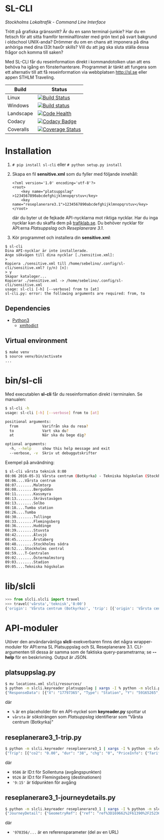 SL-CLI
======
*Stockholms Lokaltrafik - Command Line Interface*

Trött på grafiska gränssnitt? Är du en sann terminal-junkie? Har du en fetisch för att sitta framför terminalfönster med grön text på svart bakgrund i oldschool UNIX-anda? Drömmer du om en chans att imponera på dina anhöriga med dina l33t hax0r skills? Vill du att jag ska sluta ställa dessa frågor och komma till saken?

Med SL-CLI får du reseinformation direkt i kommandotolken utan att ens behöva ha igång en fönsterhanterare. Programmet är tänkt att fungera som ett alternativ till att få reseinformation via webbplatsen http://sl.se eller appen STHLM Traveling.

**Build** | **Status**
-----|-------
Linux | [![Build Status](https://travis-ci.org/Sebelino/SL-CLI.svg?branch=master)](https://travis-ci.org/Sebelino/SL-CLI)
Windows | [![Build status](https://ci.appveyor.com/api/projects/status/or3wjem7kyrr9x2v/branch/master?svg=true)](https://ci.appveyor.com/project/Sebelino/sl-cli/branch/master)
Landscape | [![Code Health](https://landscape.io/github/Sebelino/SL-CLI/master/landscape.svg?style=flat)](https://landscape.io/github/Sebelino/SL-CLI/master)
Codacy | [![Codacy Badge](https://api.codacy.com/project/badge/Grade/67233c439fd349bfa2c57d190cd4f2e4)](https://www.codacy.com/app/sebelino7/SL-CLI?utm_source=github.com&amp;utm_medium=referral&amp;utm_content=Sebelino/SL-CLI&amp;utm_campaign=Badge_Grade)
Coveralls | [![Coverage Status](https://coveralls.io/repos/github/Sebelino/SL-CLI/badge.svg?branch=master)](https://coveralls.io/github/Sebelino/SL-CLI?branch=master)

# Installation
1. `# pip install sl-cli` eller `# python setup.py install`
2. Skapa en fil **sensitive.xml** som du fyller med följande innehåll:

    ```
    <?xml version='1.0' encoding='utf-8'?>
    <root>
        <key name="platsuppslag"    >1234567890abcdefghijklmnopqrstuv</key>
        <key name="reseplanerare3.1">1234567890abcdefghijklmnopqrstuv</key>
    </root>
    ```
    där du byter ut de fejkade API-nycklarna mot riktiga nycklar. Har du inga nycklar kan du skaffa dem
    på [trafiklab.se](https://www.trafiklab.se/api). Du behöver nycklar för API:erna *Platsuppslag* och *Reseplanerare 3.1*.
3. Kör programmet och installera din **sensitive.xml**:
```
$ sl-cli
Dina API-nycklar är inte installerade.
Ange sökvägen till dina nycklar [./sensitive.xml]:
> 
Kopiera ./sensitive.xml till /home/sebelino/.config/sl-cli/sensitive.xml? (y/n) [n]:
> y
Skapar kataloger...
Kopierar ./sensitive.xml -> /home/sebelino/.config/sl-cli/sensitive.xml
usage: sl-cli [-h] [--verbose] from to [at]
sl-cli.py: error: the following arguments are required: from, to
```

## Dependencies
* [Python3](https://www.python.org/downloads/)
  * [xmltodict](https://github.com/martinblech/xmltodict)

## Virtual environment
```bash
$ make venv
$ source venv/bin/activate
...
```

# bin/sl-cli
Med executablen **sl-cli** får du reseinformation direkt i terminalen. Se manualen:
```bash
$ sl-cli -h
usage: sl-cli [-h] [--verbose] from to [at]

positional arguments:
  from           Varifrån ska du resa?
  to             Vart ska du?
  at             När ska du bege dig?

optional arguments:
  -h, --help     show this help message and exit
  --verbose, -v  Skriv ut debuggutskrifter
```
Exempel på användning:
```bash
$ sl-cli vårsta teknisk 8:00
08:06 2016-05-31 Vårsta centrum (Botkyrka) - Tekniska högskolan (Stockholm):
08:06....Vårsta centrum
08:07........Malmtorp
08:08........Bergudden
08:11........Kassmyra
08:13........Skrävstavägen
08:13........Solbo
08:18....Tumba station
08:26....Tumba
08:30........Tullinge
08:33........Flemingsberg
08:36........Huddinge
08:39........Stuvsta
08:42........Älvsjö
08:45........Årstaberg
08:48........Stockholms södra
08:52....Stockholms central
08:59....T-Centralen
09:02........Östermalmstorg
09:03........Stadion
09:05....Tekniska högskolan
```

# lib/slcli
```python
>>> from slcli.slcli import travel
>>> travel('vårsta','teknisk','8:00')
{'origin': 'Vårsta centrum (Botkyrka)', 'trip': [{'origin': 'Vårsta centrum', 'arrivalTime': '08:18', 'departureTime': '08:06', 'destination': 'Tumba station', 'trip': [{'arrivalTime': '08:07', 'stop': 'Malmtorp'}, {'arrivalTime': '08:08', 'stop': 'Bergudden'}, {'arrivalTime': '08:11', 'stop': 'Kassmyra'}, {'arrivalTime': '08:13', 'stop': 'Skrävstavägen'}, {'arrivalTime': '08:13', 'stop': 'Solbo'}]}, {'origin': 'Tumba', 'arrivalTime': '08:52', 'departureTime': '08:26', 'destination': 'Stockholms central', 'trip': [{'arrivalTime': '08:30', 'stop': 'Tullinge'}, {'arrivalTime': '08:33', 'stop': 'Flemingsberg'}, {'arrivalTime': '08:36', 'stop': 'Huddinge'}, {'arrivalTime': '08:39', 'stop': 'Stuvsta'}, {'arrivalTime': '08:42', 'stop': 'Älvsjö'}, {'arrivalTime': '08:45', 'stop': 'Årstaberg'}, {'arrivalTime': '08:48', 'stop': 'Stockholms södra'}]}, {'origin': 'T-Centralen', 'arrivalTime': '09:05', 'departureTime': '08:59', 'destination': 'Tekniska högskolan', 'trip': [{'arrivalTime': '09:02', 'stop': 'Östermalmstorg'}, {'arrivalTime': '09:03', 'stop': 'Stadion'}]}], 'departureTime': '08:06', 'destination': 'Tekniska högskolan (Stockholm)', 'departureDate': '2016-05-31'}
```

# API-moduler
Utöver den användarvänliga **slcli**-exekverbaren finns det några wrapper-moduler för API:erna SL Platsuppslag och SL Reseplanerare 3.1. CLI-argumenten till dessa är samma som de faktiska query-parametrarna; se **--help** för en beskrivning. Output är JSON.

## platsuppslag.py
```bash
$ mv locations.xml slcli/resources/
$ python -m slcli.keyreader platsuppslag | xargs -I % python -m slcli.platsuppslag % vårsta
{"ResponseData": [{"X": "17797365", "Type": "Station", "Y": "59165265", "Name": "V\u00e5rsta centrum (Botkyrka)", "SiteId": "7305"}, {"X": "17858123", "Type": "Station", "Y": "59626106", "Name": "M\u00e4rsta v\u00e5rdcentral (Sigtuna)", "SiteId": "5018"}, {"X": "17887931", "Type": "Station", "Y": "59273603", "Name": "V\u00e5rberg (Stockholm)", "SiteId": "9286"}, {"X": "17886520", "Type": "Station", "Y": "59263517", "Name": "V\u00e5rby g\u00e5rd (Huddinge)", "SiteId": "9285"}, {"X": "17797365", "Type": "Station", "Y": "59165265", "Name": "V\u00c5RC", "SiteId": "7305"}, {"X": "17954820", "Type": "Station", "Y": "59224872", "Name": "V\u00c5RK", "SiteId": "7015"}, {"X": "17886592", "Type": "Station", "Y": "59275868", "Name": "V\u00e5rbergs centrum (Stockholm)", "SiteId": "1796"}, {"X": "17421571", "Type": "Station", "Y": "59216440", "Name": "V\u00e5rtala (Nykvarn)", "SiteId": "7734"}, {"X": "18471763", "Type": "Station", "Y": "59424298", "Name": "V\u00e5rholma (V\u00e4rmd\u00f6)", "SiteId": "143"}, {"X": "18483071", "Type": "Station", "Y": "59423345", "Name": "V\u00e5rlunda (V\u00e4rmd\u00f6)", "SiteId": "144"}], "Message": null, "StatusCode": 0, "ExecutionTime": 0}
```
där
* `%` är en placeholder för en API-nyckel som **keyreader.py** spottar ut
* `vårsta` är söksträngen som *Platsuppslag* identifierar som "Vårsta centrum (Botkyrka)"

## reseplanerare3_1-trip.py
```bash
$ python -m slcli.keyreader reseplanerare3_1 | xargs -I % python -m slcli.reseplanerare3_1-trip % 9506 9526 '9:15'
{"Trip": [{"co2": "0.00", "dur": "38", "chg": "0", "PriceInfo": {"TariffRemark": {"$": "3 biljett"}, "TariffZones": {"$": "AB"}}, "LegList": {"Leg": {"Origin": {"routeIdx": "6", "date": "2016-04-20", "id": "400105061", "time": "09:27", "lat": "59.428019", "lon": "17.948833", "name": "Sollentuna", "type": "ST"}, "dir": "S\u00f6dert\u00e4lje C", "name": "pendelt\u00e5g 36", "JourneyDetailRef": {"ref": "ref%3D376593%2F133285%2F543308%2F146123%2F74%3Fdate%3D2016-04-20%26station_evaId%3D400105061%26station_type%3Ddep%26lang%3Dsv%26format%3Djson%26"}, "idx": "0", "line": "36", "type": "TRAIN", "Destination": {"routeIdx": "17", "date": "2016-04-20", "id": "400105171", "time": "10:05", "lat": "59.219047", "lon": "17.947206", "name": "Flemingsberg", "type": "ST"}, "GeometryRef": {"ref": "ref%3D376593%2F133285%2F543308%2F146123%2F74%26startIdx%3D6%26endIdx%3D17%26lang%3Dsv%26format%3Djson%26"}}}}, {"co2": "0.00", "dur": "38", "chg": "0", "PriceInfo": {"TariffRemark": {"$": "3 biljett"}, "TariffZones": {"$": "AB"}}, "LegList": {"Leg": {"Origin": {"routeIdx": "6", "date": "2016-04-20", "id": "400105061", "time": "09:42", "lat": "59.428019", "lon": "17.948833", "name": "Sollentuna", "type": "ST"}, "dir": "S\u00f6dert\u00e4lje C", "name": "pendelt\u00e5g 36", "JourneyDetailRef": {"ref": "ref%3D943599%2F322311%2F944690%2F157813%2F74%3Fdate%3D2016-04-20%26station_evaId%3D400105061%26station_type%3Ddep%26lang%3Dsv%26format%3Djson%26"}, "idx": "0", "line": "36", "type": "TRAIN", "Destination": {"routeIdx": "17", "date": "2016-04-20", "id": "400105171", "time": "10:20", "lat": "59.219047", "lon": "17.947206", "name": "Flemingsberg", "type": "ST"}, "GeometryRef": {"ref": "ref%3D943599%2F322311%2F944690%2F157813%2F74%26startIdx%3D6%26endIdx%3D17%26lang%3Dsv%26format%3Djson%26"}}}}, {"co2": "0.00", "dur": "38", "chg": "0", "PriceInfo": {"TariffRemark": {"$": "3 biljett"}, "TariffZones": {"$": "AB"}}, "LegList": {"Leg": {"Origin": {"routeIdx": "6", "date": "2016-04-20", "id": "400105061", "time": "09:57", "lat": "59.428019", "lon": "17.948833", "name": "Sollentuna", "type": "ST"}, "dir": "S\u00f6dert\u00e4lje C", "name": "pendelt\u00e5g 36", "JourneyDetailRef": {"ref": "ref%3D975198%2F332820%2F697512%2F23691%2F74%3Fdate%3D2016-04-20%26station_evaId%3D400105061%26station_type%3Ddep%26lang%3Dsv%26format%3Djson%26"}, "idx": "0", "line": "36", "type": "TRAIN", "Destination": {"routeIdx": "17", "date": "2016-04-20", "id": "400105171", "time": "10:35", "lat": "59.219047", "lon": "17.947206", "name": "Flemingsberg", "type": "ST"}, "GeometryRef": {"ref": "ref%3D975198%2F332820%2F697512%2F23691%2F74%26startIdx%3D6%26endIdx%3D17%26lang%3Dsv%26format%3Djson%26"}}}}, {"co2": "0.00", "dur": "38", "chg": "0", "PriceInfo": {"TariffRemark": {"$": "3 biljett"}, "TariffZones": {"$": "AB"}}, "LegList": {"Leg": {"Origin": {"routeIdx": "6", "date": "2016-04-20", "id": "400105061", "time": "10:12", "lat": "59.428019", "lon": "17.948833", "name": "Sollentuna", "type": "ST"}, "dir": "S\u00f6dert\u00e4lje C", "name": "pendelt\u00e5g 36", "JourneyDetailRef": {"ref": "ref%3D605097%2F209477%2F625428%2F111017%2F74%3Fdate%3D2016-04-20%26station_evaId%3D400105061%26station_type%3Ddep%26lang%3Dsv%26format%3Djson%26"}, "idx": "0", "line": "36", "type": "TRAIN", "Destination": {"routeIdx": "17", "date": "2016-04-20", "id": "400105171", "time": "10:50", "lat": "59.219047", "lon": "17.947206", "name": "Flemingsberg", "type": "ST"}, "GeometryRef": {"ref": "ref%3D605097%2F209477%2F625428%2F111017%2F74%26startIdx%3D6%26endIdx%3D17%26lang%3Dsv%26format%3Djson%26"}}}}, {"co2": "0.00", "dur": "38", "chg": "0", "PriceInfo": {"TariffRemark": {"$": "3 biljett"}, "TariffZones": {"$": "AB"}}, "LegList": {"Leg": {"Origin": {"routeIdx": "6", "date": "2016-04-20", "id": "400105061", "time": "10:27", "lat": "59.428019", "lon": "17.948833", "name": "Sollentuna", "type": "ST"}, "dir": "S\u00f6dert\u00e4lje C", "name": "pendelt\u00e5g 36", "JourneyDetailRef": {"ref": "ref%3D2337%2F8610%2F538500%2F268471%2F74%3Fdate%3D2016-04-20%26station_evaId%3D400105061%26station_type%3Ddep%26lang%3Dsv%26format%3Djson%26"}, "idx": "0", "line": "36", "type": "TRAIN", "Destination": {"routeIdx": "17", "date": "2016-04-20", "id": "400105171", "time": "11:05", "lat": "59.219047", "lon": "17.947206", "name": "Flemingsberg", "type": "ST"}, "GeometryRef": {"ref": "ref%3D2337%2F8610%2F538500%2F268471%2F74%26startIdx%3D6%26endIdx%3D17%26lang%3Dsv%26format%3Djson%26"}}}}], "noNamespaceSchemaLocation": "hafasRestTrip.xsd"}
```
där
* `9506` är ID:t för Sollentuna (avgångspunkten)
* `9526` är ID:t för Flemingsberg (destinationen)
* `'9:15'` är tidpunkten för avgång

## reseplanerare3_1-journeydetails.py
```bash
$ python -m slcli.keyreader reseplanerare3_1 | xargs -I % python -m slcli.reseplanerare3_1-journeydetail.py % '970356/328288/925322/139225/74?date=2016-04-20&station_evaId=400101051&station_type=dep&lang=sv&format=json&'
{"JourneyDetail": {"GeometryRef": {"ref": "ref%3D169662%2F61390%2F252364%2F69644%2F74%26lang%3Dsv%26format%3Djson%26"}, "Types": {"Type": {"routeIdxFrom": "0", "$": "METRO", "routeIdxTo": "18"}}, "Directions": {"Direction": {"routeIdxFrom": "0", "$": "M\u00f6rby centrum", "routeIdxTo": "18"}}, "RTUMessages": {"RTUMessage": [{"$": "Tv\u00e5 hissar \u00e4r avst\u00e4ngda vid Danderyds sjukhus p.g.a. underh\u00e5llsarbeten."}, {"$": "Hissen till och fr\u00e5n plattformen vid Hornstull, fungerar inte."}]}, "Stops": {"Stop": [{"depTime": "08:39", "id": "400102851", "name": "Fru\u00e4ngen", "lon": "17.964843", "lat": "59.286754", "routeIdx": "0", "depDate": "2016-04-20"}, {"depTime": "08:40", "arrTime": "08:40", "id": "400102841", "name": "V\u00e4stertorp", "lon": "17.966704", "arrDate": "2016-04-20", "lat": "59.291347", "routeIdx": "1", "depDate": "2016-04-20"}, {"depTime": "08:42", "arrTime": "08:42", "id": "400102831", "name": "H\u00e4gerstens\u00e5sen", "lon": "17.978426", "arrDate": "2016-04-20", "lat": "59.295159", "routeIdx": "2", "depDate": "2016-04-20"}, {"depTime": "08:44", "arrTime": "08:44", "id": "400102821", "name": "Telefonplan", "lon": "17.997321", "arrDate": "2016-04-20", "lat": "59.298251", "routeIdx": "3", "depDate": "2016-04-20"}, {"depTime": "08:46", "arrTime": "08:46", "id": "400102811", "name": "Midsommarkransen", "lon": "18.011965", "arrDate": "2016-04-20", "lat": "59.301865", "routeIdx": "4", "depDate": "2016-04-20"}, {"depTime": "08:48", "arrTime": "08:48", "id": "400102603", "name": "Liljeholmen", "lon": "18.023093", "arrDate": "2016-04-20", "lat": "59.310710", "routeIdx": "5", "depDate": "2016-04-20"}, {"depTime": "08:50", "arrTime": "08:50", "id": "400102531", "name": "Hornstull", "lon": "18.035543", "arrDate": "2016-04-20", "lat": "59.315960", "routeIdx": "6", "depDate": "2016-04-20"}, {"depTime": "08:51", "arrTime": "08:51", "id": "400102521", "name": "Zinkensdamm", "lon": "18.049692", "arrDate": "2016-04-20", "lat": "59.317704", "routeIdx": "7", "depDate": "2016-04-20"}, {"depTime": "08:52", "arrTime": "08:52", "id": "400102511", "name": "Mariatorget", "lon": "18.062115", "arrDate": "2016-04-20", "lat": "59.317012", "routeIdx": "8", "depDate": "2016-04-20"}, {"depTime": "08:55", "arrTime": "08:55", "id": "400102011", "name": "Slussen", "lon": "18.071491", "arrDate": "2016-04-20", "lat": "59.319511", "routeIdx": "9", "depDate": "2016-04-20"}, {"depTime": "08:56", "arrTime": "08:56", "id": "400102021", "name": "Gamla stan", "lon": "18.067167", "arrDate": "2016-04-20", "lat": "59.323187", "routeIdx": "10", "depDate": "2016-04-20"}, {"depTime": "08:59", "arrTime": "08:59", "id": "400101051", "name": "T-Centralen", "lon": "18.061486", "arrDate": "2016-04-20", "lat": "59.331358", "routeIdx": "11", "depDate": "2016-04-20"}, {"depTime": "09:02", "arrTime": "09:02", "id": "400102101", "name": "\u00d6stermalmstorg", "lon": "18.076381", "arrDate": "2016-04-20", "lat": "59.334972", "routeIdx": "12", "depDate": "2016-04-20"}, {"depTime": "09:03", "arrTime": "09:03", "id": "400102211", "name": "Stadion", "lon": "18.081946", "arrDate": "2016-04-20", "lat": "59.340806", "routeIdx": "13", "depDate": "2016-04-20"}, {"depTime": "09:05", "arrTime": "09:05", "id": "400102221", "name": "Tekniska h\u00f6gskolan", "lon": "18.069316", "arrDate": "2016-04-20", "lat": "59.346541", "routeIdx": "14", "depDate": "2016-04-20"}, {"depTime": "09:08", "arrTime": "09:08", "id": "400102231", "name": "Universitetet (Tunnelbanan)", "lon": "18.054897", "arrDate": "2016-04-20", "lat": "59.365365", "routeIdx": "15", "depDate": "2016-04-20"}, {"depTime": "09:10", "arrTime": "09:10", "id": "400102241", "name": "Bergshamra", "lon": "18.037485", "arrDate": "2016-04-20", "lat": "59.380736", "routeIdx": "16", "depDate": "2016-04-20"}, {"depTime": "09:12", "arrTime": "09:12", "id": "400102251", "name": "Danderyds sjukhus", "lon": "18.041755", "arrDate": "2016-04-20", "lat": "59.390507", "routeIdx": "17", "depDate": "2016-04-20"}, {"arrTime": "09:14", "id": "400102301", "name": "M\u00f6rby centrum", "lon": "18.036424", "arrDate": "2016-04-20", "lat": "59.398319", "routeIdx": "18"}]}, "Names": {"Name": {"routeIdxFrom": "0", "$": "tunnelbanans r\u00f6da linje 14", "routeIdxTo": "18"}}, "noNamespaceSchemaLocation": "hafasRestJourneyDetail.xsd", "Lines": {"Line": {"routeIdxFrom": "0", "$": "14", "routeIdxTo": "18"}}}}
```
där
* `'970356/...` är en referensparameter (del av en URL)

